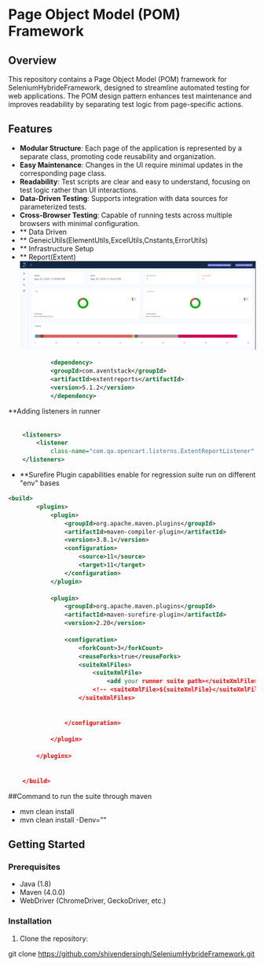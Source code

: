 # Page Object Model (POM) Framework

## Overview

This repository contains a Page Object Model (POM) framework for SeleniumHybrideFramework, designed to streamline automated testing for web applications. The POM design pattern enhances test maintenance and improves readability by separating test logic from page-specific actions.

## Features

- **Modular Structure**: Each page of the application is represented by a separate class, promoting code reusability and organization.
- **Easy Maintenance**: Changes in the UI require minimal updates in the corresponding page class.
- **Readability**: Test scripts are clear and easy to understand, focusing on test logic rather than UI interactions.
- **Data-Driven Testing**: Supports integration with data sources for parameterized tests.
- **Cross-Browser Testing**: Capable of running tests across multiple browsers with minimal configuration.
- ** Data Driven
- ** GeneicUtils(ElementUtils,ExcelUtils,Cnstants,ErrorUtils)
- ** Infrastructure Setup
- ** Report(Extent)
![Extent Report](assets/images/extent_report.png)

```xml
			<dependency>
			<groupId>com.aventstack</groupId>
			<artifactId>extentreports</artifactId>
			<version>5.1.2</version>
			</dependency>
```
**Adding listeners in runner 
```xml

	<listeners>
		<listener
			class-name="com.qa.opencart.listerns.ExtentReportListener" />
	</listeners>
```
- **Surefire Plugin capabilities enable for regression suite run on different "env" bases
```xml
<build>
		<plugins>
			<plugin>
				<groupId>org.apache.maven.plugins</groupId>
				<artifactId>maven-compiler-plugin</artifactId>
				<version>3.8.1</version>
				<configuration>
					<source>11</source>
					<target>11</target>
				</configuration>
			</plugin>

			<plugin>
				<groupId>org.apache.maven.plugins</groupId>
				<artifactId>maven-surefire-plugin</artifactId>
				<version>2.20</version>

				<configuration>
					<forkCount>3</forkCount>
					<reuseForks>true</reuseForks>
					<suiteXmlFiles>
						<suiteXmlFile>
							<add your runner suite path></suiteXmlFile>
						<!-- <suiteXmlFile>${suiteXmlFile}</suiteXmlFile> -->
					</suiteXmlFiles>


				</configuration>

			</plugin>

		</plugins>


	</build>
```
##Command to run the suite through maven
- mvn clean install
- mvn clean install -Denv="<provide your desire environment>"

## Getting Started

### Prerequisites

- Java (1.8)
- Maven (4.0.0)
- WebDriver (ChromeDriver, GeckoDriver, etc.)


### Installation

1. Clone the repository:

  git clone https://github.com/shivendersingh/SeleniumHybrideFramework.git
  